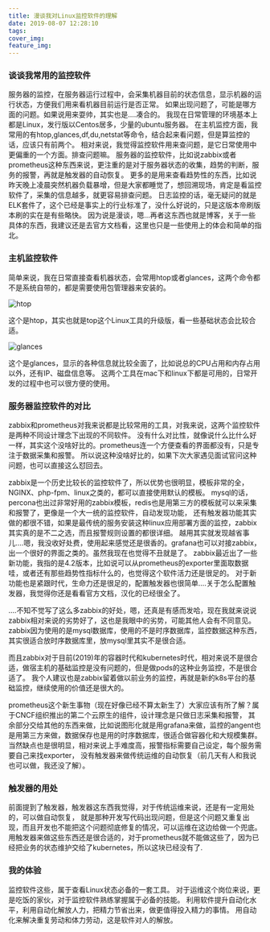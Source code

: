 ```yaml
---
title: 漫谈我对Linux监控软件的理解
date: 2019-08-07 12:28:10
tags:
cover_img:
feature_img:
---
```


### 谈谈我常用的监控软件
服务器的监控，在服务器运行过程中，会采集机器目前的状态信息，显示机器的运行状态，方便我们用来看机器目前运行是否正常。
如果出现问题了，可能是哪方面的问题。如果说用来耍帅，其实也是....凑合的。
我现在日常管理的环境基本上都是Linux，发行版以Centos居多，少量的ubuntu服务器。
在主机监控方面，我常用的有htop,glances,df,du,netstat等命令，结合起来看问题，但是算监控的话，应该只有前两个。
相对来说，我觉得监控软件用来查问题，是它日常使用中更偏重的一个方面。排查问题嘛。
服务器的监控软件，比如说zabbix或者prometheus这种东西来说，更注重的是对于服务器状态的收集，趋势的判断，服务的报警，再就是触发器的自动恢复。
更多的是用来查看趋势性的东西，比如说昨天晚上凌晨突然机器负载暴增，但是大家都睡觉了，想回溯现场，肯定是看监控软件了，采集的信息越多，就更容易排查问题。
日志监控的话，毫无疑问的就是ELK套件了，这个已经是事实上的行业标准了，没什么好说的，只是这版本帝刷版本刷的实在是有些略快。
因为说是漫谈，嗯...再者这东西也就是博客，关于一些具体的东西，我建议还是去官方文档看，这里也只是一些使用上的体会和简单的指北。
### 主机监控软件

简单来说，我在日常直接查看机器状态，会常用htop或者glances，这两个命令都不是系统自带的，都是需要使用包管理器来安装的。

![htop](htop.png)

这个是htop，其实也就是top这个Linux工具的升级版，看一些基础状态会比较合适。

![glances](glances.png)

这个是glances，显示的各种信息就比较全面了，比如说总的CPU占用和内存占用以外，还有IP、磁盘信息等。
这两个工具在mac下和linux下都是可用的，日常开发的过程中也可以很方便的使用。


### 服务器监控软件的对比
zabbix和prometheus对我来说都是比较常用的工具，对我来说，这两个监控软件是两种不同设计理念下出现的不同软件。
没有什么对比性，就像说什么比什么好一样，其实这个没啥好比的。prometheus连一个方便查看的界面都没有，只是专注于数据采集和报警。
所以说这种没啥好比的，如果下次大家遇见面试官问这种问题，也可以直接这么怼回去。


zabbix是一个历史比较长的监控软件了，所以优势也很明显，模板非常的全，NGINX、php-fpm、linux之类的，都可以直接使用默认的模板。
mysql的话，percona也出过非常好用的zabbix模板，redis也是用第三方的模板就可以来采集和报警了，更像是一个大一统的监控软件，自动发现功能，
还有触发器功能其实做的都很不错，如果是最传统的服务安装这种linux应用部署方面的监控，zabbix其实真的是不二之选，而且报警规则设置的都很详细。
越用其实就发现越省事儿....嗯，我没收好处费，使用起来感觉还是很香的。grafana也可以对接zabbix，出一个很好的界面之类的。虽然我现在也觉得不丑就是了。
zabbix最近出了一些新功能，我指的是4.2版本，比如说可以从prometheus的exporter里面取数据哇，或者还有那些趋势性指标什么的，也觉得这个软件活力还是很足的。
对于新功能也是紧跟时代，生命力还是很足的，配置触发器也很简单....关于怎么配置触发器，我觉得你还是看看官方文档，汉化的已经很全了。



....不知不觉写了这么多zabbix的好处，嗯，还真是有感而发哈，现在我就来说说zabbix相对来说的劣势好了，这也是我眼中的劣势，可能其他人会有不同意见。
zabbix因为使用的是mysql数据库，使用的不是时序数据库，监控数据这种东西，其实很适合放时序数据库里，放mysql里其实不是很合适。


而且zabbix对于目前(2019)年的容器时代和kubernetes时代，相对来说不是很合适，做宿主机的基础监控是没有问题的，但是做pods的这种业务监控，不是很合适了。
我个人建议也是zabbix留着做以前业务的监控，再就是新的k8s平台的基础监控，继续使用的价值还是很大的。


prometheus这个新生事物（现在好像已经不算太新生了）大家应该有所了解？属于CNCF组织推出的第二个云原生的组件，设计理念是只做日志采集和报警，
其余部分交给其他的东西来做，比如说图形化就是用grafana来做，监控的angent也是用第三方来做，数据保存也是用的时序数据库，很适合做容器化和大规模集群。
当然缺点也是很明显，相对来说上手难度高，报警指标需要自己设定，每个服务需要自己来找exporter，
没有触发器来做传统运维的自动恢复（前几天有人和我说也可以做，我还没了解）。

### 触发器的用处
前面提到了触发器，触发器这东西我觉得，对于传统运维来说，还是有一定用处的，可以做自动恢复，
就是那种开发写代码出现问题，但是这个问题又重复出现，而且开发也不能把这个问题彻底修复的情况，可以运维在这边给做一个兜底。
用触发器来做这些东西还是很合适的，对于prometheus就不能做这些了，因为已经把业务的状态维护交给了kubernetes，所以这块已经没有了.

### 我的体验
监控软件这些，属于查看Linux状态必备的一套工具。
对于运维这个岗位来说，更是吃饭的家伙，对于监控软件熟练掌握属于必备的技能。
利用软件提升自动化水平，利用自动化解放人力，把精力节省出来，做更值得投入精力的事情。
用自动化来解决重复劳动和体力劳动，这是软件对人的解放。